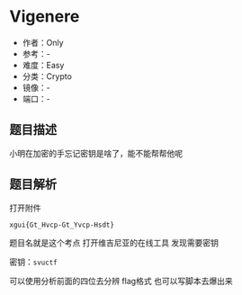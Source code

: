# Vigenere

- 作者：Only
- 参考：-
- 难度：Easy
- 分类：Crypto
- 镜像：-
- 端口：-

## 题目描述

小明在加密的手忘记密钥是啥了，能不能帮帮他呢

## 题目解析

打开附件

`xgui{Gt_Hvcp-Gt_Yvcp-Hsdt}`

题目名就是这个考点 打开维吉尼亚的在线工具 发现需要密钥

密钥：`svuctf` 

可以使用分析前面的四位去分辨 flag格式 也可以写脚本去爆出来
